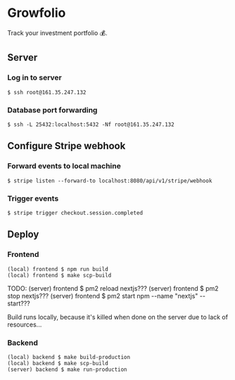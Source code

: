 # Growfolio

Track your investment portfolio 💰.

## Server

### Log in to server

    $ ssh root@161.35.247.132

### Database port forwarding

    $ ssh -L 25432:localhost:5432 -Nf root@161.35.247.132

## Configure Stripe webhook

### Forward events to local machine

    $ stripe listen --forward-to localhost:8080/api/v1/stripe/webhook

### Trigger events 

    $ stripe trigger checkout.session.completed

## Deploy

### Frontend

    (local) frontend $ npm run build
    (local) frontend $ make scp-build

TODO:
    (server) frontend $ pm2 reload nextjs???
    (server) frontend $ pm2 stop nextjs???
    (server) frontend $ pm2 start npm --name "nextjs" -- start???

Build runs locally, because it's killed when done on the server due to lack of resources...

### Backend

    (local) backend $ make build-production
    (local) backend $ make scp-build
    (server) backend $ make run-production
